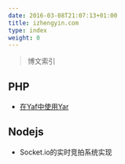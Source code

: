 ```yaml
---
date: 2016-03-08T21:07:13+01:00
title: izhengyin.com
type: index
weight: 0
---
```


> 博文索引

## PHP
-  [在Yaf中使用Yar](/post/php/yaf-yar/)

## Nodejs
- Socket.io的实时竞拍系统实现

